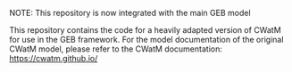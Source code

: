 NOTE: This repository is now integrated with the main GEB model

This repository contains the code for a heavily adapted version of CWatM for use in the GEB framework. For the model documentation of the original CWatM model, please refer to the CWatM documentation: https://cwatm.github.io/
